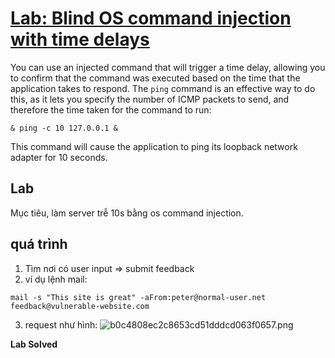 # [Lab: Blind OS command injection with time delays](https://portswigger.net/web-security/os-command-injection/lab-blind-time-delays)

You can use an injected command that will trigger a time delay, allowing you to confirm that the command was executed based on the time that the application takes to respond. The `ping` command is an effective way to do this, as it lets you specify the number of ICMP packets to send, and therefore the time taken for the command to run:
```
& ping -c 10 127.0.0.1 &
```

This command will cause the application to ping its loopback network adapter for 10 seconds.

## Lab
Mục tiêu, làm server trễ 10s bằng os command injection.

## quá trình
1. Tìm nơi có user input => submit feedback
2. ví dụ lệnh mail:
```
mail -s "This site is great" -aFrom:peter@normal-user.net feedback@vulnerable-website.com
```
3. request như hình:
![b0c4808ec2c8653cd51dddcd063f0657.png](../../../../../../_resources/b0c4808ec2c8653cd51dddcd063f0657.png)

**Lab Solved**